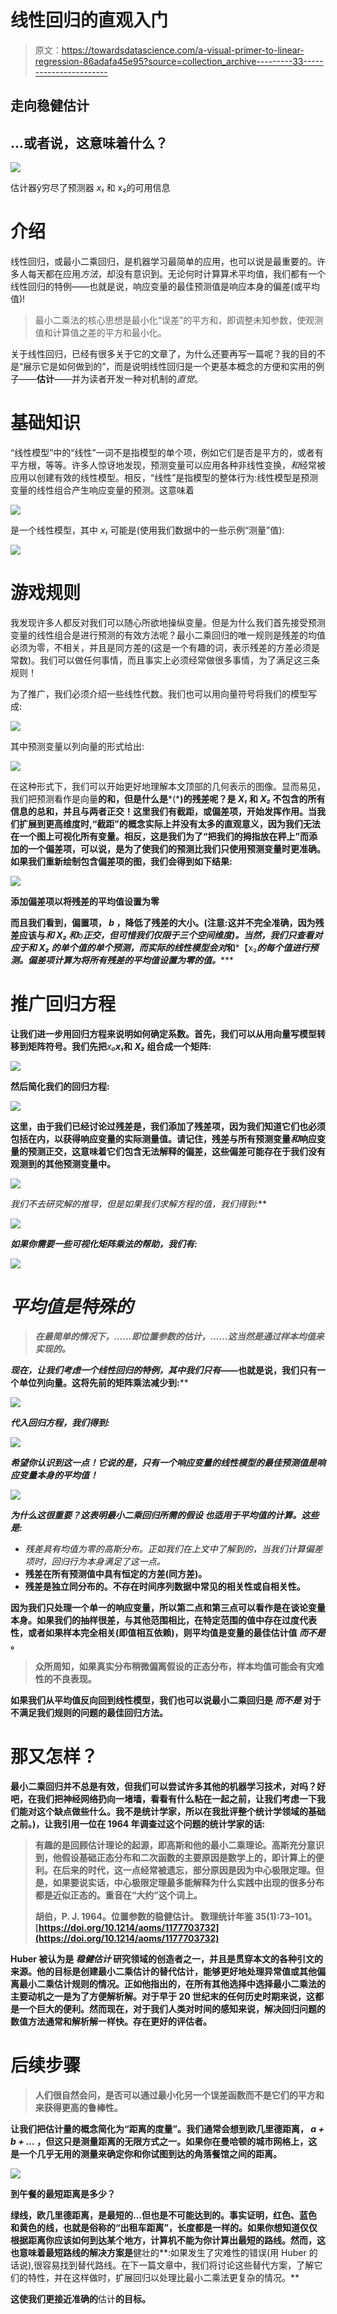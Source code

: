 # 线性回归的直观入门

> 原文：<https://towardsdatascience.com/a-visual-primer-to-linear-regression-86adafa45e95?source=collection_archive---------33----------------------->

## 走向稳健估计

## …或者说，这意味着什么？

![](img/855c96d3017660c857ae845d0ae3f55d.png)

估计器ŷ穷尽了预测器 *x₁* 和 x₂的可用信息

# 介绍

线性回归，或最小二乘回归，是机器学习最简单的应用，也可以说是最重要的。许多人每天都在应用*方法*，却没有意识到。无论何时计算算术平均值，我们都有一个线性回归的特例——也就是说，响应变量的最佳预测值是响应本身的偏差(或平均值)!

> 最小二乘法的核心思想是最小化“误差”的平方和，即调整未知参数，使观测值和计算值之差的平方和最小化。

关于线性回归，已经有很多关于它的文章了，为什么还要再写一篇呢？我的目的不是“展示它是如何做到的”，而是说明线性回归是一个更基本概念的方便和实用的例子——**估计**——并为读者开发一种对机制的*直觉*。

# 基础知识

“线性模型”中的“线性”一词不是指模型的单个项，例如它们是否是平方的，或者有平方根，等等。许多人惊讶地发现，预测变量可以应用各种非线性变换，*和*经常被应用以创建有效的线性模型。相反，“线性”是指模型的整体行为:线性模型是预测变量的线性组合产生响应变量的预测。这意味着

![](img/9fbdf848f402345420d4b6e1854770b7.png)

是一个线性模型，其中 *x₁* 可能是(使用我们数据中的一些示例“测量”值):

![](img/533a6d95378339a6b039961ab2214ad3.png)

# 游戏规则

我发现许多人都反对我们可以随心所欲地操纵变量。但是为什么我们首先接受预测变量的线性组合是进行预测的有效方法呢？最小二乘回归的唯一规则是残差的均值必须为零，不相关，并且是同方差的(这是一个有趣的词，表示残差的方差必须是常数)。我们可以做任何事情，而且事实上必须经常做很多事情，为了满足这三条规则！

为了推广，我们必须介绍一些线性代数。我们也可以用向量符号将我们的模型写成:

![](img/e9c83ff873cbdd11ba157bd50f8adbe5.png)

其中预测变量以列向量的形式给出:

![](img/a1c6acde44339ee917f224fad395d80b.png)

在这种形式下，我们可以开始更好地理解本文顶部的几何表示的图像。显而易见，我们把预测看作是向量**的和，但是什么是***(***)的残差呢？是 ***X₁*** 和 ***X₂*** 不包含的所有信息的总和，并且与两者正交！这里我们有截距，或偏差项，开始发挥作用。当我们扩展到更高维度时,“截距”的概念实际上并没有太多的直观意义，因为我们无法在一个图上可视化所有变量。相反，这是我们为了“把我们的拇指放在秤上”而添加的一个偏差项，可以说，是为了使我们的预测比我们只使用预测变量时更准确。如果我们重新绘制包含偏差项的图，我们会得到如下结果:**

**![](img/9fc17c539a31239912104332879c1d3e.png)**

**添加偏差项以将残差的平均值设置为零**

**而且我们看到，偏置项， ***b*** ，降低了残差的大小。(注意:这并不完全准确，因为残差应该与*和 ***X₂*** 和***b****正交，但可惜我们仅限于三个空间维度)。当然，我们只查看对应于*和 ***X₂*** 的单个值的单个预测，而实际的线性模型会对*和***【x₂***的每个值进行预测。偏差项计算为将所有残差的平均值设置为零的值。******

# **推广回归方程**

**让我们进一步用回归方程来说明如何确定系数。首先，我们可以从用向量写模型转移到矩阵符号。我们先把***x₀******x₁***和 ***X₂*** 组合成一个矩阵:**

**![](img/66e3e396322b5875fa67ef3508deeaad.png)**

**然后简化我们的回归方程:**

**![](img/0acdb6288a70e8bce00aa1580507e8e8.png)**

**这里，由于我们已经讨论过残差是，我们添加了残差项，因为我们知道它们也必须包括在内，以获得响应变量的实际测量值。请记住，残差与所有预测变量*和*响应变量的预测正交，这意味着它们包含无法解释的偏差，这些偏差可能存在于我们没有观测到的其他预测变量中。**

**![](img/fcc16dff25f0f59bafab12e3fb2a85be.png)**

**我们不去研究解的推导，但是如果我们求解方程的值*，我们得到:***

***![](img/41b62aef22792977a369d312b7539cf1.png)***

***如果你需要一些可视化矩阵乘法的帮助，我们有:***

***![](img/e165d16eeb259bba8989ccecb41e5a34.png)***

# ***平均值是特殊的***

> ***在最简单的情况下，……即位置参数的估计，……这当然是通过样本均值来实现的。***

***现在，让我们考虑一个线性回归的特例，其中我们只有*——也就是说，我们只有一个单位列向量。这将先前的矩阵乘法减少到:****

***![](img/bca99748ef91a0fe0710b68a7021fd41.png)***

***代入回归方程，我们得到:***

***![](img/c904d1defebc4f2bd4befe95f8e5eebd.png)***

***希望你认识到这一点！它说的是，只有一个响应变量的线性模型的最佳预测值是响应变量本身的平均值！***

***![](img/e67f25c158e2038d88e1c5d8b251a4d1.png)***

***为什么这很重要？这表明最小二乘回归所需的假设 ***也适用于平均值的计算。这些是:******

*   **残差具有均值为零的高斯分布*。*正如我们在上文中了解到的，当我们计算偏差项时，回归行为本身满足了这一点。**
*   **残差在所有预测值中具有恒定的方差(同方差)。**
*   **残差是独立同分布的。不存在时间序列数据中常见的相关性或自相关性。**

**因为我们只处理一个单一的响应变量，所以第二点和第三点可以看作是在谈论变量本身。如果我们的抽样很差，与其他范围相比，在特定范围的值中存在过度代表性，或者如果样本完全相关(即值相互依赖)，则平均值是变量的最佳估计值 ***而不是*** 。**

> **众所周知，如果真实分布稍微偏离假设的正态分布，样本均值可能会有灾难性的不良表现。**

**如果我们从平均值反向回到线性模型，我们也可以说最小二乘回归是 ***而不是*** 对于不满足我们规则的问题的最佳回归方法。**

# **那又怎样？**

**最小二乘回归并不总是有效，但我们可以尝试许多其他的机器学习技术，对吗？好吧，在我们把神经网络扔向一堵墙，看看有什么粘在一起之前，让我们考虑一下我们能对这个缺点做些什么。我不是统计学家，所以在我批评整个统计学领域的基础之前。)，让我引用一位在 1964 年调查过这个问题的统计学家的话:**

> **有趣的是回顾估计理论的起源，即高斯和他的最小二乘理论。高斯充分意识到，他假设基础正态分布和二次函数的主要原因是数学上的，即计算上的便利。在后来的时代，这一点经常被遗忘，部分原因是因为中心极限定理。但是，如果要说实话，中心极限定理最多能解释为什么实践中出现的很多分布都是近似正态的。重音在“大约”这个词上。**
> 
> **胡伯，P. J. 1964。位置参数的稳健估计。
> 数理统计年鉴 35(1):73–101。[https://doi.org/10.1214/aoms/1177703732](https://doi.org/10.1214/aoms/1177703732)**

**Huber 被认为是 ***稳健估计*** 研究领域的创造者之一，并且是贯穿本文的各种引文的来源。他的目标是创建最小二乘估计的替代估计，能够更好地处理异常值或其他偏离最小二乘估计规则的情况。正如他指出的，在所有其他选择中选择最小二乘法的主要动机之一是为了方便解析解。对于早于 20 世纪末的任何历史时期来说，这都是一个巨大的便利。然而现在，对于我们人类对时间的感知来说，解决回归问题的数值方法通常和解析解一样快。存在更好的评估者。**

# **后续步骤**

> **人们很自然会问，是否可以通过最小化另一个误差函数而不是它们的平方和来获得更高的鲁棒性。**

**让我们把估计量的概念简化为“距离的度量”。我们通常会想到欧几里德距离， *a + b + …* ，但这只是测量距离的无限方式之一。如果你在曼哈顿的城市网格上，这是一个几乎无用的测量来确定你和你试图到达的角落餐馆之间的距离。**

**![](img/81b9438edbdb9cb86899dce775dff787.png)**

**到午餐的最短距离是多少？**

**绿线，欧几里德距离，是最短的…但也是不可能达到的。事实证明，红色、蓝色和黄色的线，也就是俗称的“出租车距离”，长度都是一样的。如果你想知道仅仅根据距离你应该如何到达某个地方，计算机不能为你计算出最短的路线。然而，这也意味着最短路线的解决方案是**健壮的**:如果发生了灾难性的错误(用 Huber 的话说),很容易找到替代路线。在下一篇文章中，我们将讨论这些替代方案，了解它们的特性，并在这样做时，扩展回归以处理比最小二乘法更复杂的情况。**

**这使我们更接近准确的**估计**的目标。**